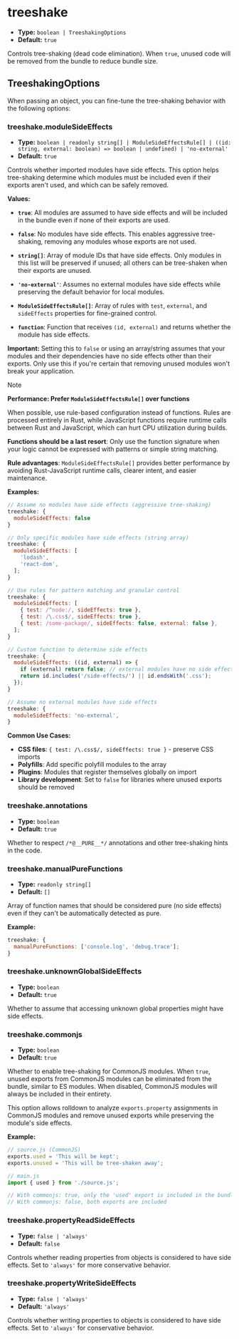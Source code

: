 # treeshake

- **Type:** `boolean | TreeshakingOptions`
- **Default:** `true`

Controls tree-shaking (dead code elimination). When `true`, unused code will be removed from the bundle to reduce bundle size.

## TreeshakingOptions

When passing an object, you can fine-tune the tree-shaking behavior with the following options:

### treeshake.moduleSideEffects

- **Type:** `boolean | readonly string[] | ModuleSideEffectsRule[] | ((id: string, external: boolean) => boolean | undefined) | 'no-external'`
- **Default:** `true`

Controls whether imported modules have side effects. This option helps tree-shaking determine which modules must be included even if their exports aren't used, and which can be safely removed.

**Values:**

- **`true`**: All modules are assumed to have side effects and will be included in the bundle even if none of their exports are used.

- **`false`**: No modules have side effects. This enables aggressive tree-shaking, removing any modules whose exports are not used.

- **`string[]`**: Array of module IDs that have side effects. Only modules in this list will be preserved if unused; all others can be tree-shaken when their exports are unused.

- **`'no-external'`**: Assumes no external modules have side effects while preserving the default behavior for local modules.

- **`ModuleSideEffectsRule[]`**: Array of rules with `test`, `external`, and `sideEffects` properties for fine-grained control.

- **`function`**: Function that receives `(id, external)` and returns whether the module has side effects.

**Important:** Setting this to `false` or using an array/string assumes that your modules and their dependencies have no side effects other than their exports. Only use this if you're certain that removing unused modules won't break your application.

> [!NOTE]
> **Performance: Prefer `ModuleSideEffectsRule[]` over functions**
>
> When possible, use rule-based configuration instead of functions. Rules are processed entirely in Rust, while JavaScript functions require runtime calls between Rust and JavaScript, which can hurt CPU utilization during builds.
>
> **Functions should be a last resort**: Only use the function signature when your logic cannot be expressed with patterns or simple string matching.
>
> **Rule advantages**: `ModuleSideEffectsRule[]` provides better performance by avoiding Rust-JavaScript runtime calls, clearer intent, and easier maintenance.

**Examples:**

```js
// Assume no modules have side effects (aggressive tree-shaking)
treeshake: {
  moduleSideEffects: false
}

// Only specific modules have side effects (string array)
treeshake: {
  moduleSideEffects: [
    'lodash',
    'react-dom',
  ];
}

// Use rules for pattern matching and granular control
treeshake: {
  moduleSideEffects: [
    { test: /^node:/, sideEffects: true },
    { test: /\.css$/, sideEffects: true },
    { test: /some-package/, sideEffects: false, external: false },
  ];
}

// Custom function to determine side effects
treeshake: {
  moduleSideEffects: ((id, external) => {
    if (external) return false; // external modules have no side effects
    return id.includes('/side-effects/') || id.endsWith('.css');
  });
}

// Assume no external modules have side effects
treeshake: {
  moduleSideEffects: 'no-external',
}
```

**Common Use Cases:**

- **CSS files**: `{ test: /\.css$/, sideEffects: true }` - preserve CSS imports
- **Polyfills**: Add specific polyfill modules to the array
- **Plugins**: Modules that register themselves globally on import
- **Library development**: Set to `false` for libraries where unused exports should be removed

### treeshake.annotations

- **Type:** `boolean`
- **Default:** `true`

Whether to respect `/*@__PURE__*/` annotations and other tree-shaking hints in the code.

### treeshake.manualPureFunctions

- **Type:** `readonly string[]`
- **Default:** `[]`

Array of function names that should be considered pure (no side effects) even if they can't be automatically detected as pure.

**Example:**

```js
treeshake: {
  manualPureFunctions: ['console.log', 'debug.trace'];
}
```

### treeshake.unknownGlobalSideEffects

- **Type:** `boolean`
- **Default:** `true`

Whether to assume that accessing unknown global properties might have side effects.

### treeshake.commonjs

- **Type:** `boolean`
- **Default:** `true`

Whether to enable tree-shaking for CommonJS modules. When `true`, unused exports from CommonJS modules can be eliminated from the bundle, similar to ES modules. When disabled, CommonJS modules will always be included in their entirety.

This option allows rolldown to analyze `exports.property` assignments in CommonJS modules and remove unused exports while preserving the module's side effects.

**Example:**

```js
// source.js (CommonJS)
exports.used = 'This will be kept';
exports.unused = 'This will be tree-shaken away';

// main.js
import { used } from './source.js';

// With commonjs: true, only the 'used' export is included in the bundle
// With commonjs: false, both exports are included
```

### treeshake.propertyReadSideEffects

- **Type:** `false | 'always'`
- **Default:** `false`

Controls whether reading properties from objects is considered to have side effects. Set to `'always'` for more conservative behavior.

### treeshake.propertyWriteSideEffects

- **Type:** `false | 'always'`
- **Default:** `'always'`

Controls whether writing properties to objects is considered to have side effects. Set to `'always'` for conservative behavior.
